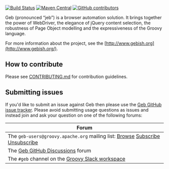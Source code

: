 [![Build Status](https://circleci.com/gh/geb/geb/tree/master.svg?style=shield)](https://circleci.com/gh/geb/workflows/geb/tree/master)
[![Maven Central](https://maven-badges.herokuapp.com/maven-central/org.gebish/geb-core/badge.svg)](https://maven-badges.herokuapp.com/maven-central/org.gebish/geb-core)
[![GitHub contributors](https://img.shields.io/github/contributors/geb/geb.svg)](https://github.com/geb/geb/graphs/contributors/)

Geb (pronounced “jeb”) is a browser automation solution. It brings together the power of WebDriver, the elegance of jQuery content selection, the robustness of Page Object modelling and the expressiveness of the Groovy language.

For more information about the project, see the [http://www.gebish.org](http://www.gebish.org/).

## How to contribute

Please see [CONTRIBUTING.md](https://github.com/geb/geb/blob/master/CONTRIBUTING.md) for contribution guidelines. 

## Submitting issues

If you'd like to submit an issue against Geb then please use the [Geb GitHub issue tracker](https://github.com/apache/groovy-geb/issues).
Please avoid submitting usage questions as issues
and instead join and ask your question on one of the following forums:

| Forum                                                                                                                                                                                                                                 |
|---------------------------------------------------------------------------------------------------------------------------------------------------------------------------------------------------------------------------------------|
| The `geb-users@groovy.apache.org` mailing list: [Browse](https://lists.apache.org/list.html?groovy-users@groovy.apache.org) [Subscribe](geb-users-subscribe@groovy.apache.org) [Unsubscribe](geb-users-unsubscribe@groovy.apache.org) |
| The [Geb GitHub Discussions](https://github.com/apache/groovy-geb/discussions) forum                                                                                                                                                  |
| The `#geb` channel on the [Groovy Slack workspace](https://groovycommunity.com)                                                                                                                                                       |
